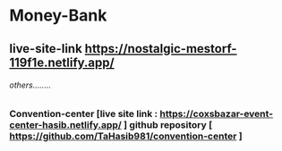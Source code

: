 # Money-Bank
## live-site-link https://nostalgic-mestorf-119f1e.netlify.app/
###### others........
### Convention-center [live site link : https://coxsbazar-event-center-hasib.netlify.app/ ] github repository [ https://github.com/TaHasib981/convention-center ]

